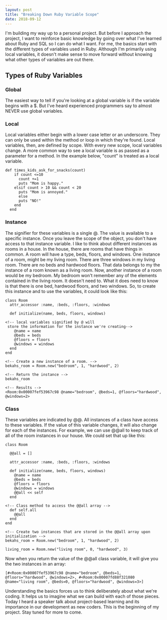 ```yaml
---
layout: post
title: "Breaking Down Ruby Variable Scope"
date: 2018-09-12
---
```


I'm building my way up to a personal project. But before I approach the project, I want to reinforce basic knowledge by going over what I've learned about Ruby and SQL so I can do what I want. For me, the basics start with the different types of variables used in Ruby. Although I'm primarily using local variables, it doesn't make sense to move forward without knowing what other types of variables are out there.

## Types of Ruby Variables

### Global
The easiest way to tell if you're looking at a global variable is if the variable begins with a $. But I've heard experienced programmers say to almost NEVER use global variables.

### Local
Local variables either begin with a lower case letter or an underscore. They can only be used within the method or loop in which they're found. Local variables, then, are defined by scope. With every new scope, local variables change. A more common way to see a local variable is as passed as a parameter for a method. In the example below, "count" is treated as a local variable.

```
def times_kids_ask_for_snacks(count)
    if count <=10
      count +=1
      puts "Mom is happy."
    elsif count > 10 && count < 20
      puts "Mom is annoyed."
      else
      puts "NO!"
    end
  end
  ```

### Instance
The signifier for these variables is a single @. The value is available to a specific instance. Once you leave the scope of the object, you don't have access to that instance variable. I like to think about different instances as rooms in a house. In the house, there are rooms that have things in common. A room will have a type, beds, floors, and windows. One instance of a room, might be my living room. There are three windows in my living room. There are no beds and hardwood floors. That data belongs to my the instance of a room known as a living room. Now, another instance of a room would be my bedroom. My bedroom won't remember any of the elements contained in the living room. It doesn't need to. What it does need to know is that there is one bed, hardwood floors, and two windows. So, to create this instance and to use the variables, it could look like this:

```
class Room
  attr_accessor :name, :beds, :floors, :windows

  def initialize(name, beds, floors, windows)

<!-- local variables signified by @ will
 store the information for the instance we're creating-->
    @name = name
    @beds = beds
    @floors = floors
    @windows = windows
  end
end

<!-- Create a new instance of a room. -->
bekahs_room = Room.new("bedroom", 1, "hardwood", 2)

<!-- Return the instance -->
bekahs_room

<!-- Results -->
<Room:0x00007fef53967c98 @name="bedroom", @beds=1, @floors="hardwood", @windows=2>
```


### Class
These variables are indicated by @@. All instances of a class have access to these variables. If the value of this variable changes, it will also change for each of the instances. For example, we can use @@all to keep track of all of the room instances in our house. We could set that up like this:

```
class Room

  @@all = []

  attr_accessor :name, :beds, :floors, :windows

  def initialize(name, beds, floors, windows)
    @name = name
    @beds = beds
    @floors = floors
    @windows = windows
    @@all << self
  end

<!-- Class method to access the @@all array -->
  def self.all
    @@all
  end
end

<!-- Create two instances that are stored in the @@all array upon initialization -->
bekahs_room = Room.new("bedroom", 1, "hardwood", 2)

living_room = Room.new("living room", 0, "hardwood", 3)

```

Now when you return the value of the @@all class variable, it will give you the two instances in an array:

```
[#<Room:0x00007fef53967c98 @name="bedroom", @beds=1, @floors="hardwood", @windows=2>, #<Room:0x00007fd88f321080 @name="living room", @beds=0, @floors="hardwood", @windows=3>]
```

Understanding the basics forces us to think deliberately about what we're coding. It helps us to imagine what we can build with each of those pieces. Today I heard a speaker talk about project-based learning and its importance in our development as new coders. This is the beginning of my project. Stay tuned for more to come.
